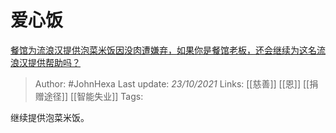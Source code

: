 # 爱心饭
[餐馆为流浪汉提供泡菜米饭因没肉遭嫌弃，如果你是餐馆老板，还会继续为这名流浪汉提供帮助吗？](https://www.zhihu.com/question/493470087/answer/2184871945)

> Author: #JohnHexa 
Last update: *23/10/2021* 
Links: [[慈善]] [[恩]] [[捐赠途径]] [[智能失业]]
Tags:  

继续提供泡菜米饭。